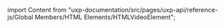
import Content from "uxp-documentation/src/pages/uxp-api/reference-js/Global Members/HTML Elements/HTMLVideoElement";

<Content query="product=xd"/>
